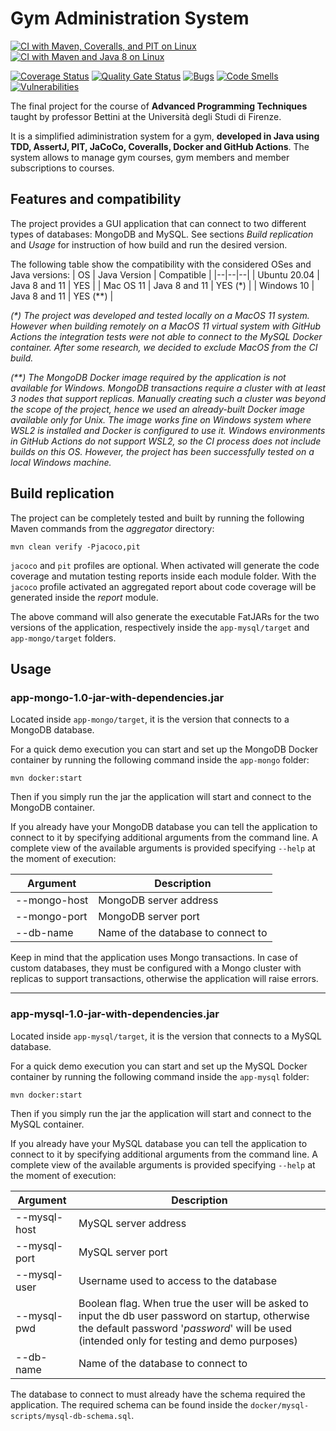 # Gym Administration System

[![CI with Maven, Coveralls, and PIT on Linux](https://github.com/jasonravagli/gym-manager/actions/workflows/linux-coveralls.yml/badge.svg)](https://github.com/jasonravagli/gym-manager/actions/workflows/linux-coveralls.yml)
[![CI with Maven and Java 8 on Linux](https://github.com/jasonravagli/gym-manager/actions/workflows/other-platforms.yml/badge.svg)](https://github.com/jasonravagli/gym-manager/actions/workflows/other-platforms.yml)


[![Coverage Status](https://coveralls.io/repos/github/jasonravagli/gym-manager/badge.svg?branch=master)](https://coveralls.io/github/jasonravagli/gym-manager?branch=master)
[![Quality Gate Status](https://sonarcloud.io/api/project_badges/measure?project=jasonravagli_gym-manager&metric=alert_status)](https://sonarcloud.io/summary/new_code?id=jasonravagli_gym-manager)
[![Bugs](https://sonarcloud.io/api/project_badges/measure?project=jasonravagli_gym-manager&metric=bugs)](https://sonarcloud.io/summary/new_code?id=jasonravagli_gym-manager)
[![Code Smells](https://sonarcloud.io/api/project_badges/measure?project=jasonravagli_gym-manager&metric=code_smells)](https://sonarcloud.io/summary/new_code?id=jasonravagli_gym-manager)
[![Vulnerabilities](https://sonarcloud.io/api/project_badges/measure?project=jasonravagli_gym-manager&metric=vulnerabilities)](https://sonarcloud.io/summary/new_code?id=jasonravagli_gym-manager)

The final project for the course of **Advanced Programming Techniques** taught by professor Bettini at the Università degli Studi di Firenze.

It is a simplified adiministration system for a gym, **developed in Java using TDD, AssertJ, PIT, JaCoCo, Coveralls, Docker and GitHub Actions**. The system allows to manage gym courses, gym members and member subscriptions to courses.

## Features and compatibility
The project provides a GUI application that can connect to two different types of databases: MongoDB and MySQL. See sections _Build replication_ and _Usage_ for instruction of how build and run the desired version.

The following table show the compatibility with the considered OSes and Java versions:
| OS | Java Version | Compatible |
|--|--|--|
| Ubuntu 20.04 | Java 8 and 11 | YES |
| Mac OS 11 | Java 8 and 11 | YES (*) |
| Windows 10 | Java 8 and 11 | YES (**) |

_(*) The project was developed and tested locally on a MacOS 11 system. However when building remotely on a MacOS 11 virtual system with GitHub Actions the integration tests were not able to connect to the MySQL Docker container. After some research, we decided to exclude MacOS from the CI build._

_(**) The MongoDB Docker image required by the application is not available for Windows. MongoDB transactions require a cluster with at least 3 nodes that support replicas. Manually creating such a cluster was beyond the scope of the project, hence we used an already-built Docker image available only for Unix. The image works fine on Windows system where WSL2 is installed and Docker is configured to use it. Windows environments in GitHub Actions do not support WSL2, so the CI process does not include builds on this OS. However, the project has been successfully tested on a local Windows machine._

## Build replication
The project can be completely tested and built by running the following Maven commands from the _aggregator_ directory:

`mvn clean verify -Pjacoco,pit`

`jacoco` and `pit` profiles are optional. When activated will generate the code coverage and mutation testing reports inside each module folder. With the `jacoco` profile activated an aggregated report about code coverage will be generated inside the _report_ module.

The above command will also generate the executable FatJARs for the two versions of the application, respectively inside the `app-mysql/target` and `app-mongo/target` folders.

## Usage
### app-mongo-1.0-jar-with-dependencies.jar
Located inside `app-mongo/target`, it is the version that connects to a MongoDB database.

For a quick demo execution you can start and set up the MongoDB Docker container by running the following command inside the `app-mongo` folder:

`mvn docker:start`

Then if you simply run the jar the application will start and connect to the MongoDB container.

If you already have your MongoDB database you can tell the application to connect to it by specifying additional arguments from the command line.
A complete view of the available arguments is provided specifying `--help` at the moment of execution:

| Argument | Description |
| -- | -- |
| --mongo-host | MongoDB server address |
| --mongo-port | MongoDB server port |
| --db-name | Name of the database to connect to |

Keep in mind that the application uses Mongo transactions. In case of custom databases, they must be configured with a Mongo cluster with replicas to support transactions, otherwise the application will raise errors.

---

### app-mysql-1.0-jar-with-dependencies.jar
Located inside `app-mysql/target`, it is the version that connects to a MySQL database.

For a quick demo execution you can start and set up the MySQL Docker container by running the following command inside the `app-mysql` folder:

`mvn docker:start`

Then if you simply run the jar the application will start and connect to the MySQL container.

If you already have your MySQL database you can tell the application to connect to it by specifying additional arguments from the command line.
A complete view of the available arguments is provided specifying `--help` at the moment of execution:

| Argument | Description |
| -- | -- |
| --mysql-host | MySQL server address |
| --mysql-port | MySQL server port |
| --mysql-user | Username used to access to the database |
| --mysql-pwd | Boolean flag. When true the user will be asked to input the db user password on startup, otherwise the default password '_password_' will be used (intended only for testing and demo purposes) |
| --db-name | Name of the database to connect to |

The database to connect to must already have the schema required the application. The required schema can be found inside the `docker/mysql-scripts/mysql-db-schema.sql`.

